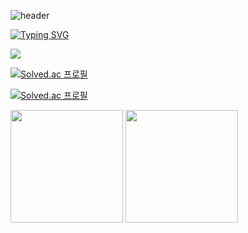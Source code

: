 ![header](https://capsule-render.vercel.app/api?type=waving&color=gradient&height=250&section=header&text=GYOPARK&fontSize=80)

[![Typing SVG](https://readme-typing-svg.demolab.com?font=Fira+Code&pause=1000&color=000000&background=FFFFFF00&center=true&vCenter=true&random=false&width=435&height=25&lines=as+known+as+Espebaum)](https://git.io/typing-svg)

<img src="https://img.shields.io/badge/C++-20232a.svg?style=for-the-badge&logo=cplusplus&logoColor=61DAFB" />

[![Solved.ac
프로필](http://mazassumnida.wtf/api/mini/generate_badge?boj=espebaum)](https://solved.ac/espebaum)

[![Solved.ac 프로필](http://mazassumnida.wtf/api/v2/generate_badge?boj=espebaum)](https://solved.ac/espebaum)

<p>
  <img height="180em" src="https://github-readme-stats.vercel.app/api?username=Espebaum&show_icons=true&include_all_commits=true&bg_color=30,e96443,904e95&title_color=fff&text_color=fff">
  <img height="180em" src="https://github-readme-stats.vercel.app/api/top-langs/?username=Espebaum&layout=compact&bg_color=30,e96443,904e95&title_color=fff&text_color=fff">
</p>
